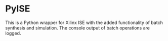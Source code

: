 # PyISE
This is a Python wrapper for Xilinx ISE with the added functionality of batch synthesis and simulation. The console output of batch operations are logged.
